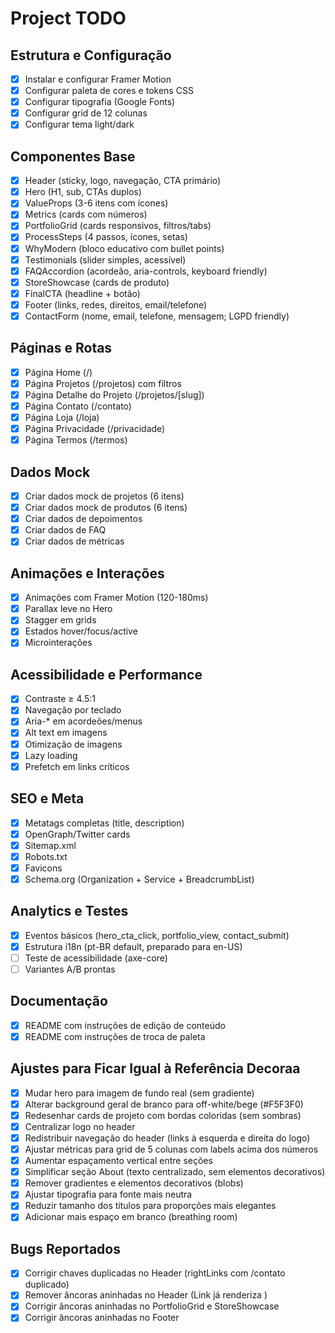 # Project TODO

## Estrutura e Configuração
- [x] Instalar e configurar Framer Motion
- [x] Configurar paleta de cores e tokens CSS
- [x] Configurar tipografia (Google Fonts)
- [x] Configurar grid de 12 colunas
- [x] Configurar tema light/dark

## Componentes Base
- [x] Header (sticky, logo, navegação, CTA primário)
- [x] Hero (H1, sub, CTAs duplos)
- [x] ValueProps (3-6 itens com ícones)
- [x] Metrics (cards com números)
- [x] PortfolioGrid (cards responsivos, filtros/tabs)
- [x] ProcessSteps (4 passos, ícones, setas)
- [x] WhyModern (bloco educativo com bullet points)
- [x] Testimonials (slider simples, acessível)
- [x] FAQAccordion (acordeão, aria-controls, keyboard friendly)
- [x] StoreShowcase (cards de produto)
- [x] FinalCTA (headline + botão)
- [x] Footer (links, redes, direitos, email/telefone)
- [x] ContactForm (nome, email, telefone, mensagem; LGPD friendly)

## Páginas e Rotas
- [x] Página Home (/)
- [x] Página Projetos (/projetos) com filtros
- [x] Página Detalhe do Projeto (/projetos/[slug])
- [x] Página Contato (/contato)
- [x] Página Loja (/loja)
- [x] Página Privacidade (/privacidade)
- [x] Página Termos (/termos)

## Dados Mock
- [x] Criar dados mock de projetos (6 itens)
- [x] Criar dados mock de produtos (6 itens)
- [x] Criar dados de depoimentos
- [x] Criar dados de FAQ
- [x] Criar dados de métricas

## Animações e Interações
- [x] Animações com Framer Motion (120-180ms)
- [x] Parallax leve no Hero
- [x] Stagger em grids
- [x] Estados hover/focus/active
- [x] Microinterações

## Acessibilidade e Performance
- [x] Contraste ≥ 4.5:1
- [x] Navegação por teclado
- [x] Aria-* em acordeões/menus
- [x] Alt text em imagens
- [x] Otimização de imagens
- [x] Lazy loading
- [x] Prefetch em links críticos

## SEO e Meta
- [x] Metatags completas (title, description)
- [x] OpenGraph/Twitter cards
- [x] Sitemap.xml
- [x] Robots.txt
- [x] Favicons
- [x] Schema.org (Organization + Service + BreadcrumbList)

## Analytics e Testes
- [x] Eventos básicos (hero_cta_click, portfolio_view, contact_submit)
- [x] Estrutura i18n (pt-BR default, preparado para en-US)
- [ ] Teste de acessibilidade (axe-core)
- [ ] Variantes A/B prontas

## Documentação
- [x] README com instruções de edição de conteúdo
- [x] README com instruções de troca de paleta

## Ajustes para Ficar Igual à Referência Decoraa
- [x] Mudar hero para imagem de fundo real (sem gradiente)
- [x] Alterar background geral de branco para off-white/bege (#F5F3F0)
- [x] Redesenhar cards de projeto com bordas coloridas (sem sombras)
- [x] Centralizar logo no header
- [x] Redistribuir navegação do header (links à esquerda e direita do logo)
- [x] Ajustar métricas para grid de 5 colunas com labels acima dos números
- [x] Aumentar espaçamento vertical entre seções
- [x] Simplificar seção About (texto centralizado, sem elementos decorativos)
- [x] Remover gradientes e elementos decorativos (blobs)
- [x] Ajustar tipografia para fonte mais neutra
- [x] Reduzir tamanho dos títulos para proporções mais elegantes
- [x] Adicionar mais espaço em branco (breathing room)

## Bugs Reportados
- [x] Corrigir chaves duplicadas no Header (rightLinks com /contato duplicado)
- [x] Remover âncoras aninhadas no Header (Link já renderiza <a>)
- [x] Corrigir âncoras aninhadas no PortfolioGrid e StoreShowcase
- [x] Corrigir âncoras aninhadas no Footer
